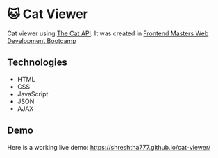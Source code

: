 # 🐱 Cat Viewer 

Cat viewer using <a href="https://thecatapi.com/">The Cat API</a>. It was created in <a href="https://frontendmasters.com/bootcamp/">Frontend Masters Web Development Bootcamp</a>

## Technologies
- HTML
- CSS
- JavaScript
- JSON
- AJAX

## Demo
Here is a working live demo: https://shreshtha777.github.io/cat-viewer/

